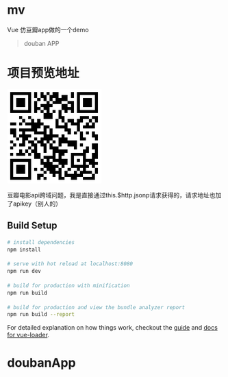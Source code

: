 # mv
Vue 仿豆瓣app做的一个demo
> douban APP <br/>

# 项目预览地址
![任务管理器](/mydouban.png)

豆瓣电影api跨域问题，我是直接通过this.$http.jsonp请求获得的，请求地址也加了apikey（别人的）<br/>


## Build Setup

``` bash
# install dependencies
npm install

# serve with hot reload at localhost:8080
npm run dev

# build for production with minification
npm run build

# build for production and view the bundle analyzer report
npm run build --report
```

For detailed explanation on how things work, checkout the [guide](http://vuejs-templates.github.io/webpack/) and [docs for vue-loader](http://vuejs.github.io/vue-loader).
# doubanApp
